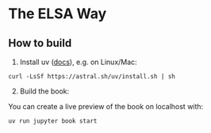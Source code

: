 # The ELSA Way

## How to build

1. Install uv ([docs](https://docs.astral.sh/uv/getting-started/installation/#installation-methods)), e.g. on Linux/Mac:

```shell
curl -LsSf https://astral.sh/uv/install.sh | sh
```

2. Build the book:

You can create a live preview of the book on localhost with:

```shell
uv run jupyter book start
```